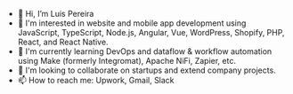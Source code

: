 - 👋 Hi, I’m Luis Pereira
- 👀 I'm interested in website and mobile app development using JavaScript, TypeScript, Node.js, Angular, Vue, WordPress, Shopify, PHP, React, and React Native.
- 🌱 I'm currently learning DevOps and dataflow & workflow automation using Make (formerly Integromat), Apache NiFi, Zapier, etc.
- 💞️ I'm looking to collaborate on startups and extend company projects.
- 📫 How to reach me: Upwork, Gmail, Slack

<!---
luispdev0328/luispdev0328 is a ✨ special ✨ repository because its `README.md` (this file) appears on your GitHub profile.
You can click the Preview link to take a look at your changes.
--->
